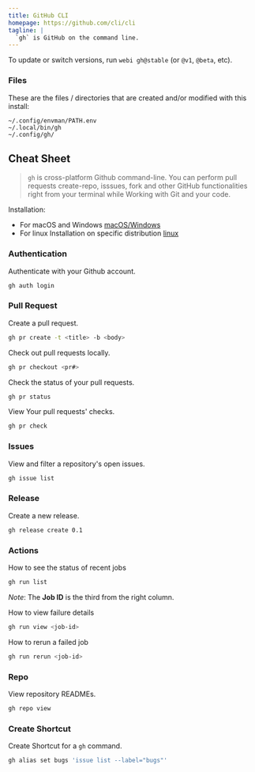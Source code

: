 ```yaml
---
title: GitHub CLI
homepage: https://github.com/cli/cli
tagline: |
  `gh` is GitHub on the command line.
---
```


To update or switch versions, run `webi gh@stable` (or `@v1`, `@beta`, etc).

### Files

These are the files / directories that are created and/or modified with this
install:

```text
~/.config/envman/PATH.env
~/.local/bin/gh
~/.config/gh/
```

## Cheat Sheet

> `gh` is cross-platform Github command-line. You can perform pull requests
> create-repo, isssues, fork and other GitHub functionalities right from your
> terminal while Working with Git and your code.

Installation:

- For macOS and Windows
  [macOS/Windows](https://github.com/cli/cli/blob/trunk/README.md)
- For linux Installation on specific distribution
  [linux](https://github.com/cli/cli/blob/trunk/docs/install_linux.md)

### Authentication

Authenticate with your Github account.

```sh
gh auth login
```

### Pull Request

Create a pull request.

```sh
gh pr create -t <title> -b <body>
```

Check out pull requests locally.

```sh
gh pr checkout <pr#>
```

Check the status of your pull requests.

```sh
gh pr status
```

View Your pull requests' checks.

```sh
gh pr check
```

### Issues

View and filter a repository's open issues.

```sh
gh issue list
```

### Release

Create a new release.

```sh
gh release create 0.1
```

### Actions

How to see the status of recent jobs

```sh
gh run list
```

_Note_: The **Job ID** is the third from the right column.

How to view failure details

```sh
gh run view <job-id>
```

How to rerun a failed job

```sh
gh run rerun <job-id>
```

### Repo

View repository READMEs.

```sh
gh repo view
```

### Create Shortcut

Create Shortcut for a `gh` command.

```sh
gh alias set bugs 'issue list --label="bugs"'
```
